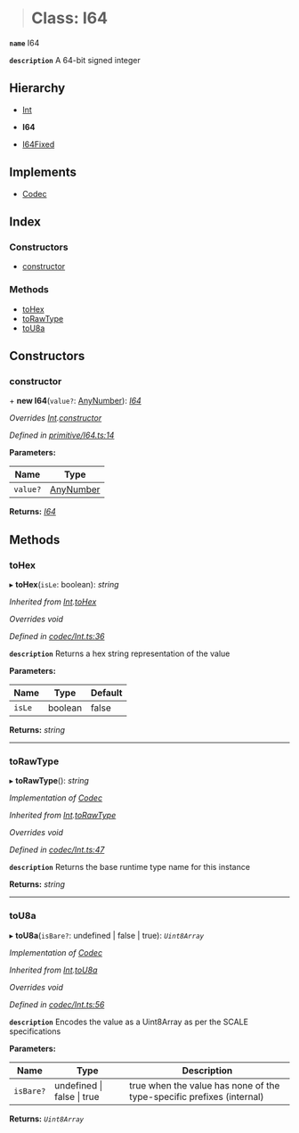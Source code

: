 > # Class: I64

**`name`** I64

**`description`** 
A 64-bit signed integer

## Hierarchy

  * [Int](_codec_int_.int.md)

  * **I64**

  * [I64Fixed](_primitive_i64fixed_.i64fixed.md)

## Implements

* [Codec](../interfaces/_types_.codec.md)

## Index

### Constructors

* [constructor](_primitive_i64_.i64.md#constructor)

### Methods

* [toHex](_primitive_i64_.i64.md#tohex)
* [toRawType](_primitive_i64_.i64.md#torawtype)
* [toU8a](_primitive_i64_.i64.md#tou8a)

## Constructors

###  constructor

\+ **new I64**(`value?`: [AnyNumber](../modules/_types_.md#anynumber)): *[I64](_primitive_i64_.i64.md)*

*Overrides [Int](_codec_int_.int.md).[constructor](_codec_int_.int.md#constructor)*

*Defined in [primitive/I64.ts:14](https://github.com/polkadot-js/api/blob/e942e68/packages/types/src/primitive/I64.ts#L14)*

**Parameters:**

Name | Type |
------ | ------ |
`value?` | [AnyNumber](../modules/_types_.md#anynumber) |

**Returns:** *[I64](_primitive_i64_.i64.md)*

## Methods

###  toHex

▸ **toHex**(`isLe`: boolean): *string*

*Inherited from [Int](_codec_int_.int.md).[toHex](_codec_int_.int.md#tohex)*

*Overrides void*

*Defined in [codec/Int.ts:36](https://github.com/polkadot-js/api/blob/e942e68/packages/types/src/codec/Int.ts#L36)*

**`description`** Returns a hex string representation of the value

**Parameters:**

Name | Type | Default |
------ | ------ | ------ |
`isLe` | boolean | false |

**Returns:** *string*

___

###  toRawType

▸ **toRawType**(): *string*

*Implementation of [Codec](../interfaces/_types_.codec.md)*

*Inherited from [Int](_codec_int_.int.md).[toRawType](_codec_int_.int.md#torawtype)*

*Overrides void*

*Defined in [codec/Int.ts:47](https://github.com/polkadot-js/api/blob/e942e68/packages/types/src/codec/Int.ts#L47)*

**`description`** Returns the base runtime type name for this instance

**Returns:** *string*

___

###  toU8a

▸ **toU8a**(`isBare?`: undefined | false | true): *`Uint8Array`*

*Implementation of [Codec](../interfaces/_types_.codec.md)*

*Inherited from [Int](_codec_int_.int.md).[toU8a](_codec_int_.int.md#tou8a)*

*Overrides void*

*Defined in [codec/Int.ts:56](https://github.com/polkadot-js/api/blob/e942e68/packages/types/src/codec/Int.ts#L56)*

**`description`** Encodes the value as a Uint8Array as per the SCALE specifications

**Parameters:**

Name | Type | Description |
------ | ------ | ------ |
`isBare?` | undefined \| false \| true | true when the value has none of the type-specific prefixes (internal)  |

**Returns:** *`Uint8Array`*